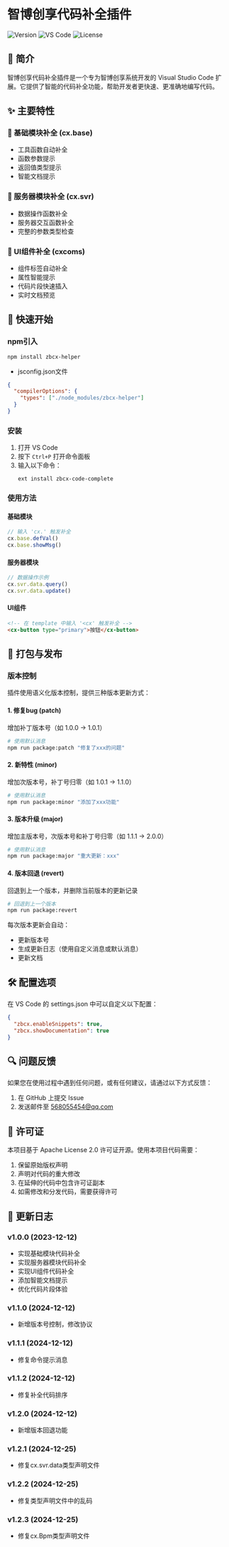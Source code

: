 # 智博创享代码补全插件

![Version](https://img.shields.io/badge/version-1.2.3-blue.svg)
![VS Code](https://img.shields.io/badge/VS%20Code-1.60+-green.svg)
![License](https://img.shields.io/badge/license-Apache--2.0-orange.svg)

## 📝 简介

智博创享代码补全插件是一个专为智博创享系统开发的 Visual Studio Code 扩展。它提供了智能的代码补全功能，帮助开发者更快速、更准确地编写代码。

## ✨ 主要特性

### 🔸 基础模块补全 (cx.base)
- 工具函数自动补全
- 函数参数提示
- 返回值类型提示
- 智能文档提示

### 🔸 服务器模块补全 (cx.svr)
- 数据操作函数补全
- 服务器交互函数补全
- 完整的参数类型检查

### 🔸 UI组件补全 (cxcoms)
- 组件标签自动补全
- 属性智能提示
- 代码片段快速插入
- 实时文档预览

## 🚀 快速开始

### npm引入

```bash
npm install zbcx-helper
```
- jsconfig.json文件
```json
{
  "compilerOptions": {
    "types": ["./node_modules/zbcx-helper"]
  }
}
```

### 安装
1. 打开 VS Code
2. 按下 `Ctrl+P` 打开命令面板
3. 输入以下命令：
   ```
   ext install zbcx-code-complete
   ```

### 使用方法

#### 基础模块
```javascript
// 输入 'cx.' 触发补全
cx.base.defVal()
cx.base.showMsg()
```

#### 服务器模块
```javascript
// 数据操作示例
cx.svr.data.query()
cx.svr.data.update()
```

#### UI组件
```html
<!-- 在 template 中输入 '<cx' 触发补全 -->
<cx-button type="primary">按钮</cx-button>
```

## 📖 打包与发布

### 版本控制
插件使用语义化版本控制，提供三种版本更新方式：

#### 1. 修复bug (patch)
增加补丁版本号（如 1.0.0 -> 1.0.1）
```bash
# 使用默认消息
npm run package:patch "修复了xxx的问题"
```

#### 2. 新特性 (minor)
增加次版本号，补丁号归零（如 1.0.1 -> 1.1.0）
```bash
# 使用默认消息
npm run package:minor "添加了xxx功能"
```

#### 3. 版本升级 (major)
增加主版本号，次版本号和补丁号归零（如 1.1.1 -> 2.0.0）
```bash
# 使用默认消息
npm run package:major "重大更新：xxx"
```

#### 4. 版本回退 (revert)
回退到上一个版本，并删除当前版本的更新记录
```bash
# 回退到上一个版本
npm run package:revert
```

每次版本更新会自动：
- 更新版本号
- 生成更新日志（使用自定义消息或默认消息）
- 更新文档

## 🛠️ 配置选项

在 VS Code 的 settings.json 中可以自定义以下配置：

```json
{
  "zbcx.enableSnippets": true,
  "zbcx.showDocumentation": true
}
```

## 🔍 问题反馈

如果您在使用过程中遇到任何问题，或有任何建议，请通过以下方式反馈：

1. 在 GitHub 上提交 Issue
2. 发送邮件至 568055454@qq.com

## 📄 许可证

本项目基于 Apache License 2.0 许可证开源。使用本项目代码需要：

1. 保留原始版权声明
2. 声明对代码的重大修改
3. 在延伸的代码中包含许可证副本
4. 如需修改和分发代码，需要获得许可

## 🔄 更新日志

### v1.0.0 (2023-12-12)
- 实现基础模块代码补全
- 实现服务器模块代码补全
- 实现UI组件代码补全
- 添加智能文档提示
- 优化代码片段体验

### v1.1.0 (2024-12-12)
- 新增版本号控制，修改协议

### v1.1.1 (2024-12-12)
- 修复命令提示消息

### v1.1.2 (2024-12-12)
- 修复补全代码排序

### v1.2.0 (2024-12-12)
- 新增版本回退功能

### v1.2.1 (2024-12-25)
- 修复cx.svr.data类型声明文件

### v1.2.2 (2024-12-25)
- 修复类型声明文件中的乱码

### v1.2.3 (2024-12-25)
- 修复cx.Bpm类型声明文件
